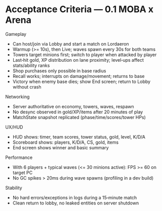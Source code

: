 # Acceptance Criteria — 0.1 MOBA x Arena

Gameplay
- Can host/join via Lobby and start a match on Lordaeron
- Warmup (>= 10s), then Live; waves spawn every 30s for both teams
- Towers target minions first; switch to player when attacked by player
- Last‑hit gold, XP distribution on lane proximity; level‑ups affect stats/ability ranks
- Shop purchases only possible in base radius
- Recall works; interrupts on damage/movement; returns to base
- Victory when enemy base dies; show End screen; return to Lobby without crash

Networking
- Server authoritative on economy, towers, waves, respawn
- No desync observed in gold/XP/items after 20 minutes of play
- MatchState snapshot replicated (phase/time/scores/tower HPs)

UX/HUD
- HUD shows: timer, team scores, tower status, gold, level, K/D/A
- Scoreboard shows: players, K/D/A, CS, gold, items
- End screen shows winner and basic summary

Performance
- With 6 players + typical waves (<= 30 minions active): FPS >= 60 on target PC
- No GC spikes > 20ms during wave spawns (profiling in a dev build)

Stability
- No hard errors/exceptions in logs during a 15‑minute match
- Clean return to lobby, no leaked entities on server shutdown
